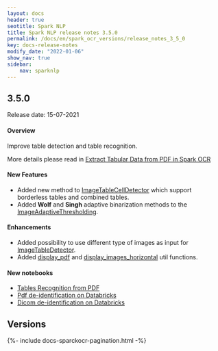 ```yaml
---
layout: docs
header: true
seotitle: Spark NLP
title: Spark NLP release notes 3.5.0
permalink: /docs/en/spark_ocr_versions/release_notes_3_5_0
key: docs-release-notes
modify_date: "2022-01-06"
show_nav: true
sidebar:
    nav: sparknlp
---
```


<div class="h3-box" markdown="1">

## 3.5.0

Release date: 15-07-2021

#### Overview

Improve table detection and table recognition.

More details please read in [Extract Tabular Data from PDF in Spark OCR](https://medium.com/spark-nlp/extract-tabular-data-from-pdf-in-spark-ocr-b02136bc0fcb)

</div><div class="h3-box" markdown="1">

#### New Features

* Added new method to [ImageTableCellDetector](/docs/en/ocr_table_recognition#imagetablecelldetector) which support 
borderless tables and combined tables.
* Added __Wolf__ and __Singh__ adaptive binarization methods to the [ImageAdaptiveThresholding](../ocr_pipeline_components#imageadaptivethresholding).

</div><div class="h3-box" markdown="1">

#### Enhancements

* Added possibility to use different type of images as input for [ImageTableDetector](/docs/en/ocr_table_recognition#imagetabledetector).
* Added [display_pdf](/docs/en/ocr_structures#displaypdf) and [display_images_horizontal](/docs/en/ocr_structures#displayimageshorizontal) util functions.

</div><div class="h3-box" markdown="1">

#### New notebooks

* [Tables Recognition from PDF](https://github.com/JohnSnowLabs/spark-ocr-workshop/blob/3.5.0/jupyter/SparkOcrImageTableRecognitionPdf.ipynb)
* [Pdf de-identification on Databricks](https://github.com/JohnSnowLabs/spark-ocr-workshop/blob/3.5.0/databricks/python/SparkOcrDeIdentification.ipynb)
* [Dicom de-identification on Databricks](https://github.com/JohnSnowLabs/spark-ocr-workshop/blob/3.5.0/databricks/python/SparkOCRDeIdentificationDicom.ipynb)

</div><div class="prev_ver h3-box" markdown="1">

## Versions

</div>
{%- include docs-sparckocr-pagination.html -%}